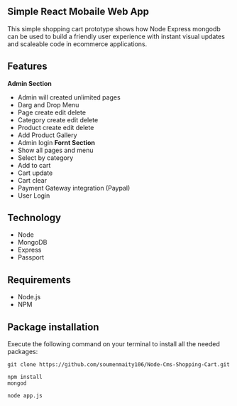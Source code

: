 ## Simple React Mobaile Web App

This simple shopping cart prototype shows how Node Express mongodb can be used to build a friendly user experience with instant visual updates and scaleable code in ecommerce applications.

## Features
  **Admin Section**
   - Admin will created unlimited pages
   - Darg and Drop Menu
   - Page create edit delete
   - Category create edit delete
   - Product  create edit delete
   - Add Product Gallery
   - Admin login
  **Fornt  Section**
   - Show all pages and menu
   - Select by category
   - Add to cart
   - Cart update
   - Cart clear
   - Payment Gateway integration (Paypal)
   - User Login



## Technology
- Node
- MongoDB
- Express
- Passport

## Requirements
- Node.js
- NPM

## Package installation
Execute the following command on your terminal to install all the needed packages:
```
git clone https://github.com/soumenmaity106/Node-Cms-Shopping-Cart.git

npm install
mongod

node app.js

```